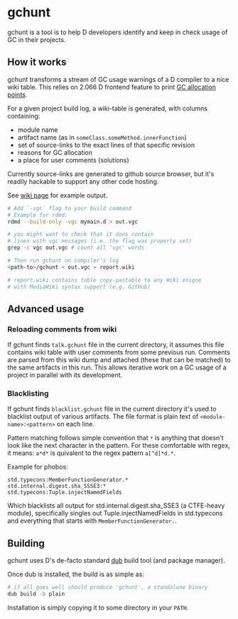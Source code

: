 gchunt
======

gchunt is a tool is to help D developers identify and keep in check usage of GC in their projects.

## How it works

gchunt transforms a stream of GC usage warnings of a D compiler to a nice wiki table. This relies on 2.066 D frontend feature to print [GC allocation points](http://dlang.org/changelog.html#vgc-switch).

For a given project build log, a wiki-table is generated, with columns containing:

- module name
- artifact name (as in `someClass.someMethod.innerFunction`)
- set of source-links to the exact lines of that specific revision
- reasons for GC allocation
- a place for user comments (solutions)

Currently source-links are generated to github source browser, but it's readily hackable to support any other code hosting.

See [wiki page](https://github.com/DmitryOlshansky/gchunt/wiki) for example output.

```sh
# Add `-vgc` flag to your build command
# Example for rdmd:
rdmd --build-only -vgc mymain.d > out.vgc

# you might want to check that it does contain 
# lines with vgc messages (i.e. the flag was properly set)
grep -c vgc out.vgc # count all 'vgc' words

# Then run gchunt on compiler's log
<path-to>/gchunt < out.vgc > report.wiki

# report.wiki contains table copy-pastable to any Wiki enigne
# with MediaWiki syntax support (e.g. GitHub)
```

## Advanced usage

### Reloading comments from wiki

If gchunt finds `talk.gchunt` file in the current directory, it assumes this file contains wiki table with user comments from some previous run. Comments are parsed from this wiki dump and attached (these that can be matched) to the same artifacts in this run. This allows iterative work on a GC usage of a project in parallel with its development.

### Blacklisting

If gchunt finds `blacklist.gchunt` file in the current directory it's used to blacklist output of various artifacts.
The file format is plain text of `<module-name>:<pattern>` on each line.

Pattern matching follows simple convention that `*` is anything that doesn't look like the next character in the pattern. For these comfortable with regex, it means: `a*d*` is quivalent to the regex pattern `a[^d]*d.*`.

Example for phobos:
```
std.typecons:MemberFunctionGenerator.*
std.internal.digest.sha_SSSE3:*
std.typecons:Tuple.injectNamedFields
```
Which blacklists all output for std.internal.digest.sha_SSE3 (a CTFE-heavy module), specifically singles out Tuple.injectNamedFields in std.typecons and everything that starts with `MemberFunctionGenerator.`.

## Building

gchunt uses D's de-facto standard [dub](http://code.dlang.org/about) build tool (and package manager).

Once dub is installed, the build is as simple as:
```sh
# if all goes well should produce 'gchunt', a standalone binary
dub build -b plain
```

Installation is simply copying it to some directory in your `PATH`.
